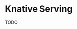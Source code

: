 # Knative Serving

<!-- https://github.com/IBM/knative101-eventing
https://github.com/guillaumeblaquiere/cloudrun-hello-go
https://github.com/tormachris/knative-report
https://github.com/schafer14/grpc-knative
https://github.com/lionelvillard/knative-examples
https://github.com/alitari/ho_knative
https://itnext.io/knative-kubernetes-native-paas-with-serverless-a1e0a0612943
https://itnext.io/how-to-use-knative-on-kubernetes-to-deploy-a-serverless-application-582d62fa2a9f
https://blog.aquasec.com/knative-serverless-for-kubernetes
https://www.youtube.com/watch?v=OPSIPr-Cybs
https://github.com/servicemesher/getting-started-with-knative
https://github.com/meteatamel/knative-tutorial
https://github.com/mchmarny/knative-demos
https://github.com/IBM/knative101

https://github.com/ruzickap/k8s-knative-gitlab-harbor

https://dzone.com/articles/serverless-web-apps-with-knative-compared-to-aws-l
https://www.youtube.com/watch?v=whDuB7Sc7UQ
https://www.ibm.com/cloud/learn/knative
https://developer.ibm.com/tutorials/knative-101-labs/
https://cloud.google.com/knative/
https://www.youtube.com/watch?v=GuzPWNEnroA
https://www.youtube.com/watch?v=uTc4lwqBCb8
https://www.youtube.com/watch?v=0Xhyx2ewGJs -->

TODO

<!-- https://knative.dev/docs/serving/samples/autoscale-go/
https://triggermesh.com/2018/11/deploying-openfaas-functions-with-knative/
https://thenewstack.io/knative-enables-portable-serverless-platforms-on-kubernetes-for-any-cloud/
https://burrsutter.com/wp-content/uploads/2019/06/DevNexus_Serverless-Kubernetes.pdf

https://github.com/triggermesh/pipeline-tasks
https://github.com/evry-bergen/knative-workshop
https://github.com/aloDipia/learning-knative
https://github.com/mchmarny/knative-ws-example
https://github.com/mchmarny/knative-gitops-using-cloud-build
https://github.com/markito/kqr-pay
https://github.com/daisy-ycguo/knativelab/tree/master/english-docs
https://github.com/daisy-ycguo/knative-learning
https://github.com/yogendra/pfs-workshop -->
